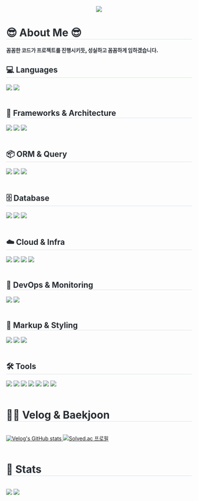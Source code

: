 <!-- 🔷 Title -->
<div align="center">
  <img src="https://capsule-render.vercel.app/api?type=wave&color=auto&height=250&section=header&text=Jeong%20Eun%20Ah&fontSize=90" />
</div>

<!-- 😎 About Me -->
<div align="left">
  <h1 style="border-bottom: 1px solid #d8dee4; color: #282d33;">😎 About Me 😎</h1>
  <p style="font-weight: 900; color: #282d33;">
    꼼꼼한 코드가 프로젝트를 진행시키듯, 성실하고 꼼꼼하게 임하겠습니다.
  </p>
</div>

<div align="left">
  <h2 style="border-bottom: 1px solid #d8dee4; color: #282d33;">💻 Languages</h2>
  <img src="https://img.shields.io/badge/Java-007396?style=for-the-badge&logo=Java&logoColor=white">
  <img src="https://img.shields.io/badge/Javascript-F7DF1E?style=for-the-badge&logo=Javascript&logoColor=white">
  <br><br>

  <h2 style="border-bottom: 1px solid #d8dee4; color: #282d33;">🧩 Frameworks & Architecture</h2>
  <img src="https://img.shields.io/badge/SpringBoot-6DB33F?style=for-the-badge&logo=SpringBoot&logoColor=white">
  <img src="https://img.shields.io/badge/Spring_MVC-6DB33F?style=for-the-badge&logo=spring&logoColor=white">
  <img src="https://img.shields.io/badge/Bootstrap-7952B3?style=for-the-badge&logo=Bootstrap&logoColor=white">
  <br><br>

  <h2 style="border-bottom: 1px solid #d8dee4; color: #282d33;">📦 ORM & Query</h2>
  <img src="https://img.shields.io/badge/JPA-59666C?style=for-the-badge&logo=hibernate&logoColor=white">
  <img src="https://img.shields.io/badge/Querydsl-4E7EBF?style=for-the-badge&logo=data&logoColor=white">
  <img src="https://img.shields.io/badge/MyBatis-DB7093?style=for-the-badge&logo=MyBatis&logoColor=white">
  <br><br>

  <h2 style="border-bottom: 1px solid #d8dee4; color: #282d33;">🗄️ Database</h2>
  <img src="https://img.shields.io/badge/Oracle-F80000?style=for-the-badge&logo=Oracle&logoColor=white">
  <img src="https://img.shields.io/badge/MySQL-4479A1?style=for-the-badge&logo=MySQL&logoColor=white">
  <img src="https://img.shields.io/badge/MongoDB-47A248?style=for-the-badge&logo=MongoDB&logoColor=white">
  <br><br>

  <h2 style="border-bottom: 1px solid #d8dee4; color: #282d33;">☁️ Cloud & Infra</h2>
  <img src="https://img.shields.io/badge/AWS-232F3E?style=for-the-badge&logo=Amazon-AWS&logoColor=white">
  <img src="https://img.shields.io/badge/EC2-FF9900?style=for-the-badge&logo=amazon-ec2&logoColor=white">
  <img src="https://img.shields.io/badge/S3-569A31?style=for-the-badge&logo=amazon-s3&logoColor=white">
  <img src="https://img.shields.io/badge/Linux-FCC624?style=for-the-badge&logo=linux&logoColor=black">
  <br><br>

  <h2 style="border-bottom: 1px solid #d8dee4; color: #282d33;">🔄 DevOps & Monitoring </h2>
  <img src="https://img.shields.io/badge/Jenkins-D24939?style=for-the-badge&logo=Jenkins&logoColor=white">
  <img src="https://img.shields.io/badge/ELK-005571?style=for-the-badge&logo=elasticstack&logoColor=white">
  <br><br>

  <h2 style="border-bottom: 1px solid #d8dee4; color: #282d33;">🎨 Markup & Styling</h2>
  <img src="https://img.shields.io/badge/jQuery-0769AD?style=for-the-badge&logo=jQuery&logoColor=white">
  <img src="https://img.shields.io/badge/HTML5-E34F26?style=for-the-badge&logo=HTML5&logoColor=white">
  <img src="https://img.shields.io/badge/CSS3-1572B6?style=for-the-badge&logo=CSS3&logoColor=white">
  <br><br>

  <h2 style="border-bottom: 1px solid #d8dee4; color: #282d33;">🛠 Tools </h2>
  <img src="https://img.shields.io/badge/Git-F05032?style=for-the-badge&logo=Git&logoColor=white">
  <img src="https://img.shields.io/badge/IntelliJ_IDEA-000000?style=for-the-badge&logo=intellijidea&logoColor=white">
  <img src="https://img.shields.io/badge/Eclipse-2C2255?style=for-the-badge&logo=eclipseide&logoColor=white">
  <img src="https://img.shields.io/badge/Postman-FF6C37?style=for-the-badge&logo=postman&logoColor=white">
  <img src="https://img.shields.io/badge/Slack-4A154B?style=for-the-badge&logo=slack&logoColor=white">
  <img src="https://img.shields.io/badge/Jira-0052CC?style=for-the-badge&logo=jira&logoColor=white">
  <img src="https://img.shields.io/badge/Notion-000000?style=for-the-badge&logo=notion&logoColor=white">

</div>

<!-- 📚 Velog & Baekjoon -->
<br>
<div align="left">
  <h1 style="border-bottom: 1px solid #d8dee4; color: #282d33;">🧑‍💻 Velog & Baekjoon</h1>
  <br>
  <a href="https://velog.io/@eunah">
    <img src="https://velog-readme-stats.vercel.app/api?name=eunah" alt="Velog's GitHub stats">
  </a>
  <a href="https://solved.ac/eunah0507">
    <img src="http://mazassumnida.wtf/api/v2/generate_badge?boj=eunah0507" alt="Solved.ac 프로필">
  </a>
</div>

<!-- 📊 GitHub Stats -->
<br>
<div align="left">
  <h1 style="border-bottom: 1px solid #d8dee4; color: #282d33;">🏅 Stats</h1>
  <br>
  <img src="https://github-readme-stats.vercel.app/api?username=eunah0507&bg_color=180,343f56,00000000&title_color=ffffff&text_color=ffffff" />
  <img src="https://github-readme-stats.vercel.app/api/top-langs/?username=eunah0507&layout=compact&bg_color=180,343f56,00000000&title_color=ffffff&text_color=ffffff" />
</div>
